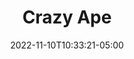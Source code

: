 ---
title: Crazy Ape
date: 2022-11-10T10:33:21-05:00
draft: false
layout: national_monster_card
monster_manual: basic

Name: Ape, Crazy
Body_points: '20'
Strength_bonus: '6'
threshold: '2'
rips_from: Pin/Bind/Web
Descriptive Phrase: Purple Ape with white Patches
Type: Animal
APL: '5'
Movement: Wandering
Inteligence: Animal
Society: Pack
Motivation: 
  - Food
armor: None
offensive_abilities: 
  - "Thrown Weapon +5 Damage With Thrown Weapon"
  - "1 Innate Slay With Thrown Weapon"
defensive_abilities: ''
vulnerabilities: ''
spells: None
pyramid: None
rec_treasure: ''
notes: ''
weapon_use: None
claws: 'Short/Long '
base_damage_call: Small Weapon - 4 Normal Short/Longsword - 5 Normal Thrown - 10 Normal or 35 Normal
at_death: Remains
healed_by: Healing
immune_to: Sleep, Charm, Waylay 2
Protectives: Never
Zone: A
---